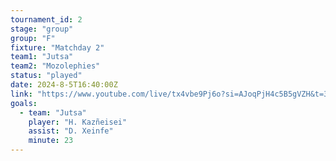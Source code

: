 ```yaml
---
tournament_id: 2
stage: "group"
group: "F"
fixture: "Matchday 2"
team1: "Jutsa"
team2: "Mozolephies"
status: "played"
date: 2024-8-5T16:40:00Z
link: "https://www.youtube.com/live/tx4vbe9Pj6o?si=AJoqPjH4c5B5gVZH&t=3082"
goals:
  - team: "Jutsa"
    player: "H. Kazñeisei"
    assist: "D. Xeinfe"
    minute: 23
---
```

